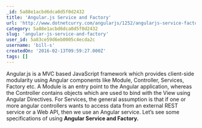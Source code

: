 ```yaml
---
_id: 5a88e1acbd6dca0d5f0d2432
title: 'Angular.js Service and Factory'
url: 'http://www.dotnetcurry.com/angularjs/1252/angularjs-service-factory'
category: 5a88e1acbd6dca0d5f0d2432
slug: 'angular-js-service-and-factory'
user_id: 5a83ce59d6eb0005c4ecda2c
username: 'bill-s'
createdOn: '2016-02-13T09:59:27.000Z'
tags: []
---
```


Angular.js is a MVC based JavaScript framework which provides client-side modularity using Angular components like Module, Controller, Services, Factory etc. A Module is an entry point to the Angular application, whereas the Controller contains objects which are used to bind with the View using Angular Directives. For Services, the general assumption is that if one or more angular controllers wants to access data from an external REST service or a Web API, then we use an Angular service. Let’s see some specifications of using <strong>Angular Service and Factory.</strong>
